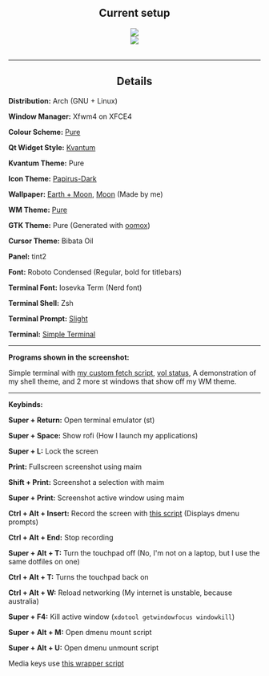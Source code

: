 <div align="center">
    <h2><b>Current setup</b></h2>
    <img src="https://i.imgur.com/enEaEKa.png">
    <br>
    <img src="https://i.imgur.com/Eg8kVOA.png">
    <br>
<br>
</div>

---

<div align="center">
    <h2><b>Details</b></h2>
</div>

**Distribution:** Arch (GNU + Linux)

**Window Manager:** Xfwm4 on XFCE4

**Colour Scheme:** [Pure](https://gitlab.com/GaugeK/dots/raw/master/colours/Pure.png)

**Qt Widget Style:** [Kvantum](https://github.com/tsujan/Kvantum/tree/master/Kvantum)

**Kvantum Theme:** Pure

**Icon Theme:** [Papirus-Dark](https://github.com/PapirusDevelopmentTeam/papirus-icon-theme)

**Wallpaper:** [Earth + Moon](https://gitlab.com/GaugeK/dots/raw/master/Wallpapers/Flat_Earth_Moon.png), [Moon](https://gitlab.com/GaugeK/dots/raw/master/Wallpapers/Flat_Moon.png) \(Made by me\)

**WM Theme:** [Pure](https://gitlab.com/GaugeK/dots/tree/master/.themes/Pure)

**GTK Theme:** Pure \(Generated with [oomox](https://github.com/themix-project/oomox)\)

**Cursor Theme:** Bibata Oil

**Panel:** tint2

**Font:** Roboto Condensed  (Regular, bold for titlebars)

**Terminal Font:** Iosevka Term  (Nerd font)

**Terminal Shell:** Zsh 

**Terminal Prompt:** [Slight](https://gitlab.com/GaugeK/dots/blob/master/bin/slight.zsh) 

**Terminal:** [Simple Terminal](https://gitlab.com/GaugeK/st)

---

**Programs shown in the screenshot:**

Simple terminal with [my custom fetch script](https://gitlab.com/GaugeK/dots/blob/master/bin/fetch), [vol status](https://gitlab.com/GaugeK/dots/blob/master/bin/vol), A demonstration of my shell theme, and 2 more st windows that show off my WM theme.

---

**Keybinds:**

**Super + Return:** Open terminal emulator (st)

**Super + Space:** Show rofi (How I launch my applications)

**Super + L:** Lock the screen

**Print:** Fullscreen screenshot using maim

**Shift + Print:** Screenshot a selection with maim

**Super + Print:** Screenshot active window using maim

**Ctrl + Alt + Insert:** Record the screen with [this script](https://gitlab.com/GaugeK/dots/blob/master/bin/record) (Displays dmenu prompts)

**Ctrl + Alt + End:** Stop recording

**Super + Alt + T:** Turn the touchpad off (No, I'm not on a laptop, but I use the same dotfiles on one)

**Ctrl + Alt + T:** Turns the touchpad back on 

**Ctrl + Alt + W:** Reload networking (My internet is unstable, because australia)

**Super + F4:** Kill active window (`xdotool getwindowfocus windowkill`)

**Super + Alt + M:** Open dmenu mount script 

**Super + Alt + U:** Open dmenu unmount script

Media keys use [this wrapper script](https://gitlab.com/GaugeK/dots/blob/master/bin/vol)

